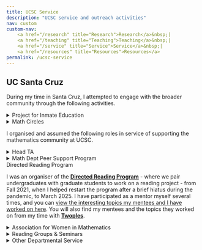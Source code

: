 ```yaml
---
title: UCSC Service
description: "UCSC service and outreach activities"
nav: custom
custom-nav: 
    <a href="/research" title="Research">Research</a>&nbsp;|
    <a href="/teaching" title="Teaching">Teaching</a>&nbsp;|
    <a href="/service" title="Service">Service</a>&nbsp;|
    <a href="/resources" title="Resources">Resources</a>
permalink: /ucsc-service
---
```


<!--
Tip/Green = Current
Note/Blue = Highlight/Past
Important/Red = Other/Past
-->

<!--
Warning = Yellow
Note = Blue
Important = Red
Tip = Green
Caution = Orange (close to yellow)
Info = Dark Blue
Success = Dark Green
Danger = Dark Red
Secondary = Grey
-->

## UC Santa Cruz

During my time in Santa Cruz, I attempted to engage with the broader community through the following activities.

<details class="callout-quarto tip">
    <summary class="callout-header">Project for Inmate Education</summary>
    <div class="callout-body">
<p>I serve as a co-director for the <a href="https://www.physics.ucsc.edu/news-events/community-programs/index.html#:~:text=Project%20for%20Inmate%20Education%20Program%20(PIE)"><b>Project for Inmate Education (PIE)</b></a> since July 2023. We teach incarcerated persons courses on Pre-algebra, College algebra and Introduction to Astronomy at the Santa Cruz Main Jail.</p>
    </div>
</details>

<details class="callout-quarto tip">
    <summary class="callout-header">Math Circles</summary>
    <div class="callout-body">
<ul style="line-height:180%">

<li> I was an active instructor with the <a href="https://www.xacademy.org/math"><b>Math Student Circle</b></a> in Santa Cruz, held at Cabrillo College. I lead activities on <em>Cryptography</em>, <em>Eulerian Circuits</em> and the <em>Four Colour Theorem</em>.</li>

<li> I was an active participant of the <a href="https://people.ucsc.edu/~pmorale5/mtc/"><b>Math Teachers’ Circle</b></a> at Santa Cruz, where I lead sessions on <em>Gerrymandering</em>.</li>
</ul>
</div>
</details>

I organised and assumed the following roles in service of supporting the mathematics community at UCSC.

<details class="callout-quarto tip">
    <summary class="callout-header">Head TA</summary>
    <div class="callout-body">
<p>Since July 2022, I have served as a <b>Head TA</b> (now <em>Teaching support and Administrative Coordinator</em>) in the Mathematics Department, where we assist the department in supporting Graduate Teaching Assistants.</p>
    </div>
</details>

<details class="callout-quarto tip">
    <summary class="callout-header">Math Dept Peer Support Program</summary>
    <div class="callout-body">
<p>I've been co-organising the Math Department <b>Peer Support Program</b> since August 2021 where we support first-year graduate students in navigating the department and program milestones.</p>
    </div>
</details>

<div class="callout-quarto tip">
  <div class="callout-title">Directed Reading Program</div>
    <div class="callout-body">
<p>I was an organiser of the <a href="https://sites.google.com/ucsc.edu/drp-math/"><b>Directed Reading Program</b></a> - where we pair undergraduates with graduate students to work on a reading project - from Fall 2021, when I helped restart the program after a brief hiatus during the pandemic, to March 2025. I have participated as a mentor myself several times, and you can <a href="\drp">view the interesting topics my mentees and I have worked on here</a>. You will also find my mentees and the topics they worked on from my time with <a href="https://sites.google.com/view/twoples/home"><b>Twoples</b></a>.</p>
    </div>
</div>

<details class="callout-quarto tip">
    <summary class="callout-header">Association for Women in Mathematics</summary>
    <div class="callout-body">
<p>I helped co-found the <b><a href="sites.google.com/ucsc.edu/awm/">Association for Women in Mathematics (AWM) Chapter</a></b> with Jennier Guerrero in November 2020, and served as its president in AY 2022-23.</p>
    </div>
</details>

<details class="callout-quarto tip">
    <summary class="callout-header">Reading Groups & Seminars</summary>
    <div class="callout-body">
<ul style="line-height:180%">

<li> <b>What are you reading?</b> <em>an informal seminar</em>, <small>Spring 2023</small><br>
    Organiser, <small>co-organised with David Rubinstein, Sophie Aiken and Jennifer Guerrero</small></li>

<li> <b>Category Theory Learning Seminar</b>, <small>Winter & Spring 2022</small><br>
    Organiser, <small>co-organised with Vaibhav Sutrave and David Rubinstein</small>
    <a href="https://drive.google.com/file/d/1_ZJplOxGbYQ77iPW1dp0YLyG3C5P4_Af/view?usp=drive_link" class="internal-link quarter-line-space">Seminar notes&nbsp;→</a></li>

<li> <b>Graduate Colloquium</b>, <small>Fall 2020 - Spring 2022</small><br>
    Organiser, <small>co-organised with David Rubinstein</small></li>

<li> <b>Undergraduate Colloquium</b>, <small>Spring 2022</small><br>
    Organiser, <small>as a member of AWM EC</small></li>
</ul>

<ul style="line-height:150%">

<li> Abelian Varieties over Finite Fields &#9733;, <small>Fall 2023</small></li>

<li> Derived Categories of Permutation Modules, <small>Spring 2023</small></li>

<li> Canonical Induction Formulas, <small>Spring 2023</small></li>

<li> Topological Data Analysis &#9733;, <small>Winter 2023</small></li>

<li> Stacks &#9733;, <small>Fall 2022</small></li>

<li> Pointless Topology and Triangulated Categories, <small>Fall 2022</small></li>

<li> Stable Homotopy Theory, <small>Winter & Spring 2022</small></li>

<li> Étale Cohomology &#9733;, <small>Fall 2021</small></li>

<li> (Modular) Representation Theory, <small>Summer 2021</small></li>

<li> Local Class Field Theory, <small>Spring & Summer 2021</small></li>

<li> Homological Algebra &#9733;, <small>Spring 2021</small></li>

<li> A Course in Arithmetic by J.-P.Serre &#9733;, <small>Winter & Summer 2020</small></li>

</ul>
<br>
<small>&#9733; organiser or co-organiser</small>
</div>
</details>

<details class="callout-quarto tip">
    <summary class="callout-header">Other Departmental Service</summary>
    <div class="callout-body">
<ul style="line-height:180%">

<li> I served as a <em>study leader</em> for the <b>Prelim Study Sessions</b>, where we supported graduate students preparing for the departmental preliminary exams. I served as a leader for all three subjects: <em>Algebra</em> (Winter 2025, Spring 2024, Summer 2023), <em>Analysis</em> (Spring 2025, Winter 2022, Summer 2022) and <em>Geometry</em> (Winter 2022, Summer 2022).</li>

<li> I supported the organising of <b><a href="sites.google.com/ucsc.edu/awm/">EmpowHER Hour</a></b>, an AWM initiative (Spring 2022 - Spring 2023). This was a space where graduate students got together to hold meaningful discussions about gender equity in academia, and how one can help build a more inclusive mathematical community .</li> 

<li> I served as one of the founding Graduate Student representative on the <b>Mathematics Department DEI Committee</b> from Fall 2020 - Spring 2022.</li>

<li> During COVID, I hosted and lead the Mathematics Department GSI Support sessions to create a space for peer support amongst the Graduate Student Instructors, from Feb - Aug 2021.</li>

</ul>
</div>
</details>


<!-- 

### External

<details>
    <summary><b style="color:#69b2c1">Conference Sessions</b></summary>

<ul style="line-height:180%">

<li> Invited Paper Session on <b>Rethinking Number Theory</b><br>
    <em>MAA MathFest</em><br>
    Organiser, <small>co-organised with Tyler Billingsley and Sandra Nair</small></li>

<li> Special Session on <b>Rethinking Number Theory</b><br>
    <em>AWM Research Symposium</em><br>
    Organiser, <small>co-organised with Eva Goedhart and Amita Malik</small></li>

</ul>
</details>

#69b2c1 -->
